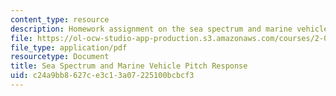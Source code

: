 ```yaml
---
content_type: resource
description: Homework assignment on the sea spectrum and marine vehicle pitch response.
file: https://ol-ocw-studio-app-production.s3.amazonaws.com/courses/2-017j-design-of-electromechanical-robotic-systems-fall-2009/c24a9bb8627ce3c13a07225100bcbcf3_MIT2_017JF09_p11.pdf
file_type: application/pdf
resourcetype: Document
title: Sea Spectrum and Marine Vehicle Pitch Response
uid: c24a9bb8-627c-e3c1-3a07-225100bcbcf3
---
```

